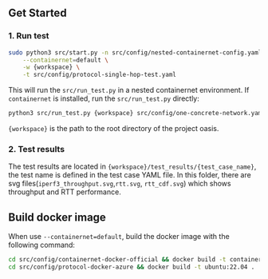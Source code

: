 ## Get Started

### 1. Run test

```bash
sudo python3 src/start.py -n src/config/nested-containernet-config.yaml \
    --containernet=default \
    -w {workspace} \
    -t src/config/protocol-single-hop-test.yaml
```

This will run the `src/run_test.py` in a nested containernet environment. If `containernet` is installed, run the `src/run_test.py` directly:

```bash
python3 src/run_test.py {workspace} src/config/one-concrete-network.yaml
```

`{workspace}` is the path to the root directory of the project oasis.

### 2. Test results

The test results are located in `{workspace}/test_results/{test_case_name}`, the test name is defined in the test case YAML file.
In this folder, there are svg files(`iperf3_throughput.svg`,`rtt.svg`, `rtt_cdf.svg`) which shows throughput and RTT performance.

## Build docker image

When use `--containernet=default`, build the docker image with the following command:

```bash
cd src/config/containernet-docker-official && docker build -t containernet:latest .
cd src/config/protocol-docker-azure && docker build -t ubuntu:22.04 .
```
